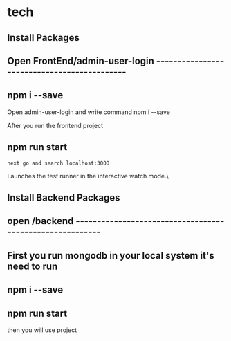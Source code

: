# tech

## Install Packages

## Open FrontEnd/admin-user-login --------------------------------------------

## npm i --save

Open admin-user-login and write command npm i --save

After you run the frontend project

## npm run start

`next go and search localhost:3000`

Launches the test runner in the interactive watch mode.\

## Install Backend Packages

## open /backend ---------------------------------------------------------

## First you run mongodb in your local system it's need to run

## npm i --save

## npm run start

then you will use project
